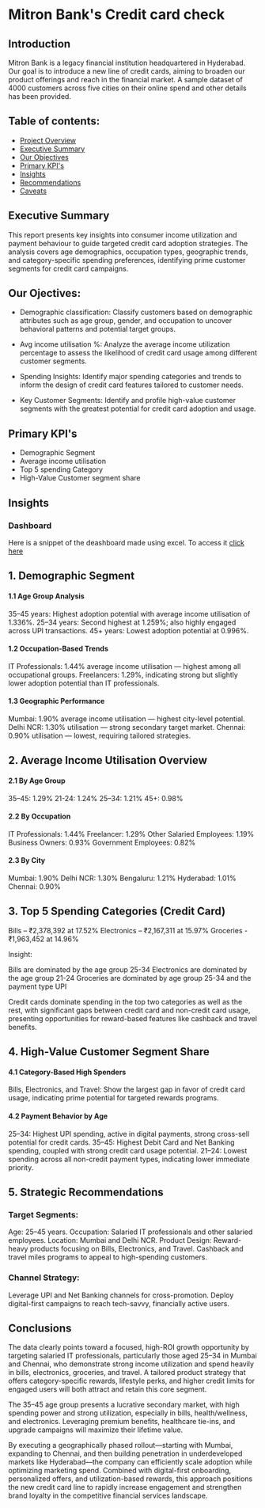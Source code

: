 # Mitron Bank's Credit card check

## Introduction 

Mitron Bank is a legacy financial institution headquartered in Hyderabad. Our goal is to introduce a new line of credit cards, aiming to broaden our product offerings and reach in the financial market.
A sample dataset of 4000 customers across five cities on their online spend and other details has been provided.

## Table of contents:
- [Project Overview](#Overview)
- [Executive Summary](#executive_Summary)
- [Our Objectives](#objectives)
- [Primary KPI's](#Kpi's)
- [Insights](#insights)
- [Recommendations](#recommendations)
- [Caveats](#Caveats)

## Executive Summary
   This report presents key insights into consumer income utilization and payment behaviour to guide targeted credit card adoption strategies. The analysis covers age   demographics, occupation types, geographic trends, and category-specific spending preferences, identifying prime customer segments for credit card campaigns. 






## Our Ojectives:

- Demographic classification: Classify customers based on demographic attributes such as age group, gender, and occupation to uncover behavioral patterns and potential target groups. 

- Avg income utilisation %: Analyze the average income utilization percentage to assess the likelihood of credit card usage among different customer segments.

- Spending Insights: Identify major spending categories and trends to inform the design of credit card features tailored to customer needs.

- Key Customer Segments: Identify and profile high-value customer segments with the greatest potential for credit card adoption and usage.

## Primary KPI's
- Demographic Segment
- Average income utilisation
- Top 5 spending Category
- High-Value Customer segment share

## Insights

### Dashboard
Here is a snippet of the deashboard made using excel. To access it [click here](https://public.tableau.com/views/TheMitronBank/Dashboarddemographics?:language=en-GB&:sid=&:redirect=auth&:display_count=n&:origin=viz_share_link) 

## 1. Demographic Segment

#### 1.1 Age Group Analysis
35–45 years: Highest adoption potential with average income utilisation of 1.336%.
25–34 years: Second highest at 1.259%; also highly engaged across UPI transactions.
45+ years: Lowest adoption potential at 0.996%.
#### 1.2 Occupation-Based Trends
IT Professionals: 1.44% average income utilisation — highest among all occupational groups.
Freelancers: 1.29%, indicating strong but slightly lower adoption potential than IT professionals.
#### 1.3 Geographic Performance
Mumbai: 1.90% average income utilisation — highest city-level potential.
Delhi NCR: 1.30% utilisation — strong secondary target market.
Chennai: 0.90% utilisation — lowest, requiring tailored strategies.


## 2. Average Income Utilisation Overview
#### 2.1 By Age Group
35–45: 1.29%
21-24: 1.24%
25–34: 1.21%
45+: 0.98%
#### 2.2 By Occupation
IT Professionals: 1.44%
Freelancer: 1.29%
Other Salaried Employees: 1.19%
Business Owners: 0.93%
Government Employees: 0.82%
#### 2.3 By City
Mumbai: 1.90%
Delhi NCR: 1.30%
Bengaluru: 1.21%
Hyderabad: 1.01%
Chennai: 0.90%


## 3. Top 5 Spending Categories (Credit Card)
Bills – ₹2,378,392 at 17.52%
Electronics – ₹2,167,311 at 15.97%
Groceries - ₹1,963,452 at 14.96%

Insight:

Bills are dominated by the age group 25-34
Electronics are dominated by the age group 21-24
Groceries are dominated by age group 25-34 and the payment type UPI

Credit cards dominate spending in the top two categories as well as the rest, with significant gaps between credit card and non-credit card usage, presenting opportunities for reward-based features like cashback and travel benefits.


## 4. High-Value Customer Segment Share
#### 4.1 Category-Based High Spenders
Bills, Electronics, and Travel: Show the largest gap in favor of credit card usage, indicating prime potential for targeted rewards programs.
#### 4.2 Payment Behavior by Age
25–34: Highest UPI spending, active in digital payments, strong cross-sell potential for credit cards.
35–45: Highest Debit Card and Net Banking spending, coupled with strong credit card usage potential.
21–24: Lowest spending across all non-credit payment types, indicating lower immediate priority.

## 5. Strategic Recommendations
### Target Segments:
Age: 25–45 years.
Occupation: Salaried IT professionals and other salaried employees.
Location: Mumbai and Delhi NCR.
Product Design:
Reward-heavy products focusing on Bills, Electronics, and Travel.
Cashback and travel miles programs to appeal to high-spending customers.
### Channel Strategy:
Leverage UPI and Net Banking channels for cross-promotion.
Deploy digital-first campaigns to reach tech-savvy, financially active users.


## Conclusions
The data clearly points toward a focused, high-ROI growth opportunity by targeting salaried IT professionals, particularly those aged 25–34 in Mumbai and Chennai, who demonstrate strong income utilization and spend heavily in bills, electronics, groceries, and travel. A tailored product strategy that offers category-specific rewards, lifestyle perks, and higher credit limits for engaged users will both attract and retain this core segment.

The 35–45 age group presents a lucrative secondary market, with high spending power and strong utilization, especially in bills, health/wellness, and electronics. Leveraging premium benefits, healthcare tie-ins, and upgrade campaigns will maximize their lifetime value.

By executing a geographically phased rollout—starting with Mumbai, expanding to Chennai, and then building penetration in underdeveloped markets like Hyderabad—the company can efficiently scale adoption while optimizing marketing spend. Combined with digital-first onboarding, personalized offers, and utilization-based rewards, this approach positions the new credit card line to rapidly increase engagement and strengthen brand loyalty in the competitive financial services landscape.





